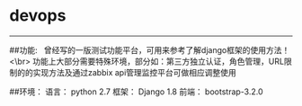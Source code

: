 # devops
--------
##功能:  
曾经写的一版测试功能平台，可用来参考了解django框架的使用方法！<\br>
功能上大部分需要特殊环境，部分如：第三方独立认证，角色管理，URL限制的的实现方法及通过zabbix api管理监控平台可做相应调整使用

##环境：
     语言： python 2.7
     框架： Django 1.8
     前端： bootstrap-3.2.0
     
